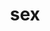 ---
category: 3-letters
denotation: null
name: sex
reference_link: https://www.etymonline.com/word/sex
root_language: null
root_name: null
title: sex
type: free
word_sums:
- respelling: sex
  sum: 'Sex + '
---